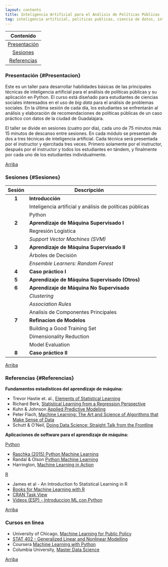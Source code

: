 ```yaml
---
layout: contents
title: Inteligencia Artificial para el Análisis de Políticas Públicas
tag: inteligencia artificial, politicas publicas, ciencia de datos, inteligencia de datos, analisis de politicas, gobierno
---
```


<a name="Contenido"></a>

<!--[Teaching](../../teaching.md) &rarr; Inteligencia Artificial para el Análisis de Políticas Públicas-->

| Contenido |
| :---: |
| [Presentación](#Presentacion) |
| [Sesiones](#Sesiones) |
| [Referencias](#Referencias) |

### Presentación {#Presentacion}

Este es un taller para desarrollar habilidades básicas de las principales técnicas de inteligencia artificial para el análisis de políticas públicas y su aplicación en Python. El curso está diseñado para estudiantes de ciencias sociales interesados en el uso de *big data* para el análisis  de problemas sociales. En la última sesión de cada día, los estudiantes se enfrentarán al análisis y elaboración de recomendaciones de políticas públicas de un caso práctico con datos de la ciudad de Guadalajara.

El taller se divide en sesiones (cuatro por día), cada uno de 75 minutos más 15 minutos de descanso entre sesiones. En cada módulo se presentan de dos a tres técnicas de inteligencia artificial. Cada técnica será presentada por el instructor y ejercitada tres veces. Primero solamente por el instructor, después por el instructor y todos los estudiantes en tándem, y finalmente por cada uno de los estudiantes individualmente.

[Arriba](#Contenido)

### Sesiones {#Sesiones}

| Sesión       | Descripción  |       |
|:-------------:|--------------| :--- |
| **1**   | **Introducción** |
|         | Inteligencia artificial y análisis de políticas públicas | <a href="#" style="color:black;"><i class="fas fa-chalkboard-teacher" style="font-size:1em"></i></a>  |
|         | Python | <a href="https://crenteriam.github.io/training/python/python/" style="color:black;"><i class="fas fa-folder-open" style="font-size:1em"></i></a> |
| **2**   | **Aprendizaje de Máquina Supervisado I**    | |
|         | Regresión Logística       | <a href="#" style="color:black;"><i class="fas fa-folder-open" style="font-size:1em"></i></a> |
|         | *Support Vector Machines (SVM)* | <a href="#" style="color:black;"><i class="fas fa-folder-open" style="font-size:1em"></i></a> |
| **3**   | **Aprendizaje de Máquina Supervisado II** |
|         | Árboles de Decisión | <a href="#" style="color:black;"><i class="fas fa-folder-open" style="font-size:1em"></i></a> |
|         | *Ensemble Learners: Random Forest*  | <a href="#" style="color:black;"><i class="fas fa-chalkboard-teacher" style="font-size:1em"></i></a> |
| **4**   | **Caso práctico I**  |
| **5**   | **Aprendizaje de Máquina Supervisado (Otros)**  |
| **6**   | **Aprendizaje de Máquina No Supervisado** |
|         | *Clustering*  |
|         | *Association Rules*  |
|         | Analisis de Componentes Principales  |
| **7**   | **Refinacion de Modelos**  |
|         | Building a Good Training Set  | <a href="#" style="color:black;"><i class="fas fa-chalkboard-teacher" style="font-size:1em"></i></a> |
|         | Dimensionality Reduction  | <a href="#" style="color:black;"><i class="fas fa-chalkboard-teacher" style="font-size:1em"></i></a> |
|         | Model Evaluation  | <a href="#" style="color:black;"><i class="fas fa-chalkboard-teacher" style="font-size:1em"></i></a> |
| **8**   | **Caso práctico II**  |

[Arriba](#Contenido)

### Referencias {#Referencias}

**Fundamentos estadisticos del aprendizaje de máquina:**
- Trevor Hastie et. al., [Elements of Statistical Learning](https://www.amazon.com/Elements-Statistical-Learning-Prediction-Statistics/dp/0387848576)
- Richard Berk, [Statistical Learning from a Regression Perspective](https://www.amazon.com/Statistical-Learning-Regression-Perspective-Statistics/dp/3319440470)
- Kuhn & Johnson [Applied Predictive Modeling](https://www.amazon.com/Applied-Predictive-Modeling-Max-Kuhn/dp/1461468485)
- Peter Flach, [Machine Learning: The Art and Science of Algorithms that Make Sense of Data](https://www.amazon.com/Machine-Learning-Science-Algorithms-Sense/dp/1107422221)
- Schutt & O'Neil, [Doing Data Science: Straight Talk from the Frontline](https://www.amazon.com/Doing-Data-Science-Straight-Frontline/dp/1449358659)

**Aplicaciones de software para el aprendizaje de máquina:**

<u>Python</u>
- [Raschka (2015) Python Machine Learning](https://www.packtpub.com/big-data-and-business-intelligence/python-machine-learning-second-edition)
- Randal & Olson [Python Machine Learning](https://www.amazon.com/Python-Machine-Learning-Sebastian-Raschka-ebook/dp/B00YSILNL0)
- Harrington, [Machine Learning in Action](https://www.amazon.com/Machine-Learning-Action-Peter-Harrington/dp/1617290181)


<u>R</u>
- James et al - An Introduction fo Statistical Learning in R
- [Books for Machine Learning with R](https://machinelearningmastery.com/books-for-machine-learning-with-r/)
- [CRAN Task View](https://cran.r-project.org/web/views/MachineLearning.html)
- [Videos (ESP) - Introduccion ML con Python](https://www.youtube.com/playlist?list=PLJjOveEiVE4Dk48EI7I-67PEleEC5nxc3)

[Arriba](#Contenido)

### Cursos en linea
- University of Chicago, [Machine Learning for Public Policy](http://www.rayidghani.com/teaching)
- [STAT 402 - Generalized Linear and Nonlinear Modelling](http://people.stat.sfu.ca/~raltman/stat402/)
- Coursera [Machine Learning with Python](https://www.coursera.org/learn/machine-learning-with-python)
- Columbia University, [Master Data Science](https://datascience.columbia.edu/master-of-science-in-data-science)

<!--[Rayid Ghani](http://www.rayidghani.com/teaching).-->

[Arriba](#Contenido)

<!--[imagen de segasi para todo el proceso de ciencia de datos](http://segasi.com.mx/cursos/mcb/)-->
